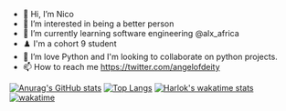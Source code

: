 - 👋 Hi, I’m Nico
- 👀 I’m interested in being a better person 
- 🌱 I’m currently learning software engineering @alx_africa
- ♟️ I'm a cohort 9 student 
- 💞️ I’m love Python and I'm looking to collaborate on python projects.
- 📫 How to reach me https://twitter.com/angelofdeity


[![Anurag's GitHub stats](https://github-readme-stats.vercel.app/api?username=angelofdeity&show_icons=true&theme=codeSTACKr)](https://github.com/anuraghazra/github-readme-stats)
[![Top Langs](https://github-readme-stats.vercel.app/api/top-langs/?username=angelofdeity&layout=compact&show_icons=true&theme=codeSTACKr)](https://github.com/anuraghazra/github-readme-stats)
[![Harlok's wakatime stats](https://github-readme-stats.vercel.app/api/wakatime?username=laziNico&layout=compact&show_icons=true&theme=codeSTACKr)](https://github.com/anuraghazra/github-readme-stats)
[![wakatime](https://wakatime.com/badge/user/3f07a958-b889-40e7-b850-93a610d7ed13.svg)](https://wakatime.com/@3f07a958-b889-40e7-b850-93a610d7ed13)
<!---
angelofdeity/angelofdeity is a ✨ special ✨ repository because its `README.md` (this file) appears on your GitHub profile.
You can click the Preview link to take a look at your changes.
--->
